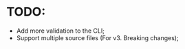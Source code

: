 ﻿# TODO:

- Add more validation to the CLI;
- Support multiple source files (For v3. Breaking changes);
